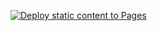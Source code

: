 [![Deploy static content to Pages](https://github.com/clubexadrezcataguases/clubexadrezcataguases.github.io/actions/workflows/static.yml/badge.svg)](https://github.com/clubexadrezcataguases/clubexadrezcataguases.github.io/actions/workflows/static.yml)
